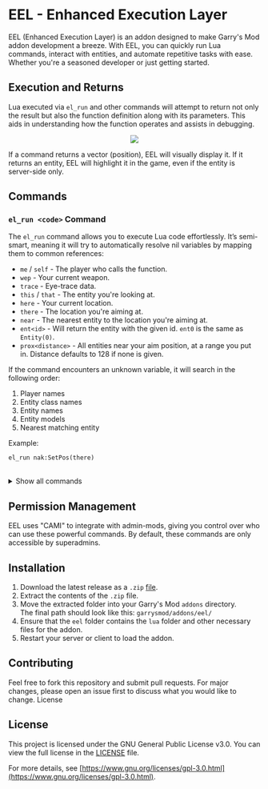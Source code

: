 # EEL - Enhanced Execution Layer

EEL (Enhanced Execution Layer) is an addon designed to make Garry's Mod addon development a breeze. With EEL, you can quickly run Lua commands, interact with entities, and automate repetitive tasks with ease. Whether you're a seasoned developer or just getting started.

## Execution and Returns

Lua executed via `el_run` and other commands will attempt to return not only the result but also the function definition along with its parameters. This aids in understanding how the function operates and assists in debugging.

<p align="center">
  <img src="https://github.com/user-attachments/assets/2989d9e1-32e5-4b6e-99c4-091d865901ab">
</p>

If a command returns a vector (position), EEL will visually display it. If it returns an entity, EEL will highlight it in the game, even if the entity is server-side only.

## Commands

### `el_run <code>` Command
The `el_run` command allows you to execute Lua code effortlessly. It’s semi-smart, meaning it will try to automatically resolve nil variables by mapping them to common references:

- `me` / `self` - The player who calls the function.
- `wep` - Your current weapon.
- `trace` - Eye-trace data.
- `this` / `that` - The entity you're looking at.
- `here` - Your current location.
- `there` - The location you're aiming at.
- `near` - The nearest entity to the location you're aiming at.
- `ent<id>` - Will return the entity with the given id. `ent0` is the same as `Entity(0)`. 
- `prox<distance>` - All entities near your aim position, at a range you put in. Distance defaults to 128 if none is given.

If the command encounters an unknown variable, it will search in the following order:
1. Player names
2. Entity class names
3. Entity names
4. Entity models
5. Nearest matching entity

Example:
```
el_run nak:SetPos(there)
```

<br>

<details>
  <summary>Show all commands</summary>

### `el_run_cl <code>` Command

This is the clientside equivalent of el_run, enabling you to run Lua code on the client.

### `el_sealed <code>` Command

The el_sealed command runs Lua code within a custom environment, giving you more control and isolation.

### `el_sealed_cl <code>` Command

Clientside version of el_sealed.

### `el_lazy <code>` Command

Feeling lazy? The el_lazy command automatically fills in parentheses for you. For example:
```
el_lazy me:SetPos there
```
Is the same as:
```
el_run me:SetPos(there)
```

### `el_lazy_cl <code>` Command

Clientside version of el_lazy.

### `el_delete_all <entity class>` Command

This command deletes all entities of a given class on the map. It also tries to autofill nearby entities for convenience.

### `el_spawn <entity class> <amount>` Command

Spawns a specified number of entities. By default, it spawns one entity.

</details>



## Permission Management

EEL uses "CAMI" to integrate with admin-mods, giving you control over who can use these powerful commands. By default, these commands are only accessible by superadmins.

## Installation

1. Download the latest release as a `.zip` [file](https://github.com/Nak2/Eel/archive/refs/heads/main.zip).
2. Extract the contents of the `.zip` file.
3. Move the extracted folder into your Garry's Mod `addons` directory. <br>The final path should look like this: `garrysmod/addons/eel/`
4. Ensure that the `eel` folder contains the `lua` folder and other necessary files for the addon.
5. Restart your server or client to load the addon.

## Contributing

Feel free to fork this repository and submit pull requests. For major changes, please open an issue first to discuss what you would like to change.
License

## License

This project is licensed under the GNU General Public License v3.0. You can view the full license in the [LICENSE](LICENSE) file.

For more details, see [https://www.gnu.org/licenses/gpl-3.0.html](https://www.gnu.org/licenses/gpl-3.0.html).
